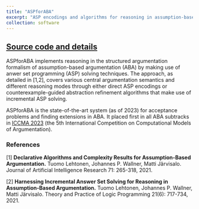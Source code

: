 ```yaml
---
title: "ASPforABA"
excerpt: "ASP encodings and algorithms for reasoning in assumption-based argumentation. [Link to repository](https://bitbucket.org/coreo-group/aspforaba/)"
collection: software
---
```


## [Source code and details](https://bitbucket.org/coreo-group/aspforaba/)

ASPforABA implements reasoning in the structured argumentation formalism of assumption-based argumentation (ABA) by making use of anwer set programming (ASP) solving techniques. The approach, as detailed in [1,2], covers various central argumentation semantics and different reasoning modes through either direct ASP encodings or counterexample-guided abstraction refinement algorithms that make use of incremental ASP solving.

ASPforABA is the state-of-the-art system (as of 2023) for acceptance problems and finding extensions in ABA. It placed first in all ABA subtracks in [ICCMA 2023](https://iccma2023.github.io/) (the 5th International Competition on Computational Models of Argumentation).

### References

[1] **Declarative Algorithms and Complexity Results for Assumption-Based Argumentation.** Tuomo Lehtonen, Johannes P. Wallner, Matti Järvisalo. Journal of Artificial Intelligence Research 71: 265-318, 2021.

[2] **Harnessing Incremental Answer Set Solving for Reasoning in Assumption-Based Argumentation.** Tuomo Lehtonen, Johannes P. Wallner, Matti Järvisalo. Theory and Practice of Logic Programming 21(6): 717-734, 2021.

